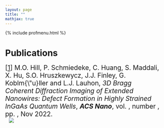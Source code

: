 ```yaml
---
layout: page
title: ""
mathjax: true
---
```


{% include profmenu.html %}

# Publications <a href="https://scholar.google.com/citations?user=hsYqvQIAAAAJ&hl=en&oi=ao"><i class="ai ai-google-scholar-square ai"></i></a>

<div style="white-space: wrap"><div style="font-size: 1.5em; display: inline-block">[<a id="cit-Hill2022" href="#call-Hill2022">1</a>] M.O. Hill, P. Schmiedeke, C. Huang, S. Maddali, X. Hu, S.O. Hruszkewycz, J.J. Finley, G. Koblm{\"u}ller and L.J. Lauhon, <em>3D Bragg Coherent Diffraction Imaging of Extended Nanowires: Defect Formation in Highly Strained InGaAs Quantum Wells</em>, <b><em>ACS Nano</em></b>, vol. , number , pp. , Nov 2022.</div>&nbsp;&nbsp;&nbsp;<div style="display: inline-block"><a href="https://doi.org/10.1021/acsnano.2c06071" rel="noopener noreferrer" target="_blank"><img src="https://img.shields.io/badge/DOI-10.1021/acsnano.2c06071-1292FC.svg"></a></div>&nbsp;&nbsp;&nbsp;<div style="display: inline-block" data-badge-popover="right" class="altmetric-embed" data-badge-type="1" data-doi="10.1021/acsnano.2c06071" data-condensed="true"></div></div>


